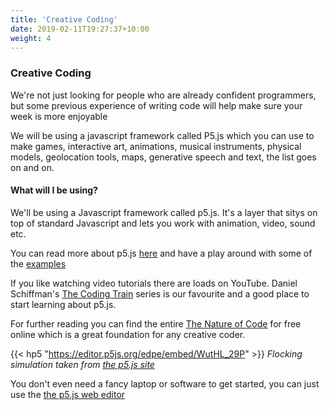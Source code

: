 ```yaml
---
title: 'Creative Coding'
date: 2019-02-11T19:27:37+10:00
weight: 4
---
```


### Creative Coding

We're not just looking for people who are already confident programmers, but some previous experience of writing code will help make sure your week is more enjoyable

We will be using a javascript framework called P5.js which you can use to make games, interactive art, animations, musical instruments, physical models, geolocation tools, maps, generative speech and text, the list goes on and on.

#### What will I be using?

We'll be using a Javascript framework called p5.js. It's a layer that sitys on top of standard Javascript and lets you work with animation, video, sound etc.

You can read more about p5.js [here](https://p5js.org/) and have a play around with some of the [examples](https://p5js.org/examples/)

If you like watching video tutorials there are loads on YouTube. Daniel Schiffman's [The Coding Train](https://www.youtube.com/user/shiffman/playlists?view=50&sort=dd&shelf_id=14) series is our favourite and a good place to start learning about p5.js.

For further reading you can find the entire [The Nature of Code](https://natureofcode.com/book/) for free online which is a great foundation for any creative coder.

{{< hp5 "https://editor.p5js.org/edpe/embed/WutHL_29P" >}}
_Flocking simulation taken from [the p5.js site](https://p5js.org/)_

You don't even need a fancy laptop or software to get started, you can just use the [the p5.js web editor](https://editor.p5js.org/)
